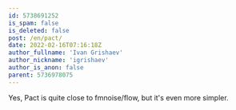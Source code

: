 ```yaml
---
id: 5738691252
is_spam: false
is_deleted: false
post: /en/pact/
date: 2022-02-16T07:16:18Z
author_fullname: 'Ivan Grishaev'
author_nickname: 'igrishaev'
author_is_anon: false
parent: 5736978075
---
```


<p>Yes, Pact is quite close to fmnoise/flow, but it's even more simpler.</p>
